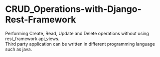 # CRUD_Operations-with-Django-Rest-Framework
Performing Create, Read, Update and Delete operations without using rest_framework api_views.<br>
Third party application can be written in different programming language such as java.
